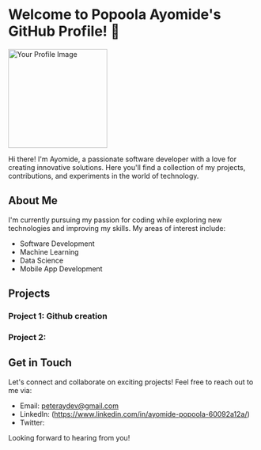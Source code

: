 # Welcome to Popoola Ayomide's GitHub Profile! 👋

<img src="https://github.com/yourusername.png" alt="Your Profile Image" width="200">

Hi there! I'm Ayomide, a passionate software developer with a love for creating innovative solutions. Here you'll find a collection of my projects, contributions, and experiments in the world of technology.

## About Me

I'm currently pursuing my passion for coding while exploring new technologies and improving my skills. My areas of interest include:

- Software Development
- Machine Learning
- Data Science
- Mobile App Development

## Projects

### Project 1: Github creation



### Project 2: 


## Get in Touch

Let's connect and collaborate on exciting projects! Feel free to reach out to me via:

- Email: peteraydev@gmail.com
- LinkedIn: (https://www.linkedin.com/in/ayomide-popoola-60092a12a/)
- Twitter: 

Looking forward to hearing from you!


